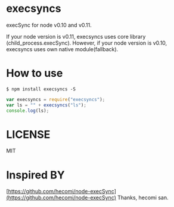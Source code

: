 execsyncs
===============

execSync for node v0.10 and v0.11.

If your node version is v0.11, execsyncs uses core library (child_process.execSync).
However, if your node version is v0.10, execsyncs uses own native module(fallback).

How to use
================

```shell
$ npm install execsyncs -S
```


```javascript
var execsyncs = require("execsyncs");
var ls = "" + execsyncs("ls");
console.log(ls);
```


LICENSE
===============

MIT

Inspired BY
==============

[https://github.com/hecomi/node-execSync](https://github.com/hecomi/node-execSync)
Thanks, hecomi san.
